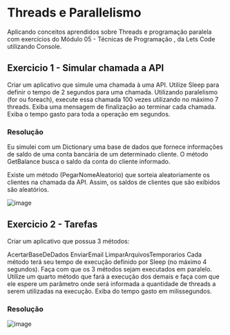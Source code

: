 # Threads e Parallelismo 

Aplicando conceitos aprendidos sobre Threads e programação paralela com exercícios do Módulo 05 - Técnicas de Programação , da Lets Code utilizando Console.

## Exercicio 1 - Simular chamada a API

Criar um aplicativo que simule uma chamada à uma API. Utilize Sleep para definir o tempo de 2 segundos para uma chamada. Utilizando paralelismo (for ou foreach), execute essa chamada 100 vezes utilizando no máximo 7 threads. Exiba uma mensagem de finalização ao terminar cada chamada. Exiba o tempo gasto para toda a operação em segundos.

### Resolução
Eu simulei com um Dictionary uma base de dados que fornece informações de saldo de uma conta bancária de um determinado cliente. 
O método GetBalance busca o saldo da conta do cliente informado. 

Existe um método (PegarNomeAleatorio) que sorteia aleatoriamente os clientes na chamada da API. Assim, os saldos de clientes que são exibidos são aleatórios.

![image](https://user-images.githubusercontent.com/38474570/187750639-41c566cb-bf7c-4360-871c-e05ab6dc0909.png)


## Exercicio 2 - Tarefas

Criar um aplicativo que possua 3 métodos:

AcertarBaseDeDados
EnviarEmail
LimparArquivosTemporarios
Cada método terá seu tempo de execução definido por Sleep (no máximo 4 segundos). Faça com que os 3 métodos sejam executados em paralelo. Utilize um quarto método que fará a execução dos demais e faça com que ele espere um parâmetro onde será informada a quantidade de threads a serem utilizadas na execução. Exiba do tempo gasto em milissegundos.

### Resolução

![image](https://user-images.githubusercontent.com/38474570/187750866-93a72cbf-b20d-470a-abed-878da340fc0e.png)
